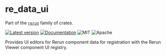 # re_data_ui

Part of the [`rerun`](https://github.com/rerun-io/rerun) family of crates.

[![Latest version](https://img.shields.io/crates/v/re_data_ui.svg)](https://crates.io/crates/re_data_ui)
[![Documentation](https://docs.rs/re_data_ui/badge.svg)](https://docs.rs/re_data_ui)
![MIT](https://img.shields.io/badge/license-MIT-blue.svg)
![Apache](https://img.shields.io/badge/license-Apache-blue.svg)

Provides UI editors for Rerun component data for registration with the Rerun Viewer component UI registry.
